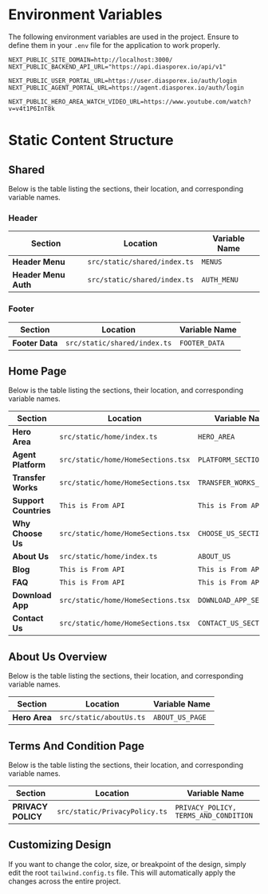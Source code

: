 # Environment Variables

The following environment variables are used in the project. Ensure to define them in your `.env` file for the application to work properly.

```env
NEXT_PUBLIC_SITE_DOMAIN=http://localhost:3000/
NEXT_PUBLIC_BACKEND_API_URL="https://api.diasporex.io/api/v1"

NEXT_PUBLIC_USER_PORTAL_URL=https://user.diasporex.io/auth/login
NEXT_PUBLIC_AGENT_PORTAL_URL=https://agent.diasporex.io/auth/login

NEXT_PUBLIC_HERO_AREA_WATCH_VIDEO_URL=https://www.youtube.com/watch?v=v4t1P6InT8k
```

# Static Content Structure

## Shared

Below is the table listing the sections, their location, and corresponding variable names.

### Header

| **Section**          | **Location**                 | **Variable Name** |
| -------------------- | ---------------------------- | ----------------- |
| **Header Menu**      | `src/static/shared/index.ts` | `MENUS`           |
| **Header Menu Auth** | `src/static/shared/index.ts` | `AUTH_MENU`       |

### Footer

| **Section**     | **Location**                 | **Variable Name** |
| --------------- | ---------------------------- | ----------------- |
| **Footer Data** | `src/static/shared/index.ts` | `FOOTER_DATA`     |

## Home Page

Below is the table listing the sections, their location, and corresponding variable names.

| **Section**           | **Location**                       | **Variable Name**        |
| --------------------- | ---------------------------------- | ------------------------ |
| **Hero Area**         | `src/static/home/index.ts`         | `HERO_AREA`              |
| **Agent Platform**    | `src/static/home/HomeSections.tsx` | `PLATFORM_SECTION`       |
| **Transfer Works**    | `src/static/home/HomeSections.tsx` | `TRANSFER_WORKS_SECTION` |
| **Support Countries** | `This is From API`                 | `This is From API`       |
| **Why Choose Us**     | `src/static/home/HomeSections.tsx` | `CHOOSE_US_SECTION`      |
| **About Us**          | `src/static/home/index.ts`         | `ABOUT_US`               |
| **Blog**              | `This is From API	`                 | `This is From API	`       |
| **FAQ**               | `This is From API	`                 | `This is From API	`       |
| **Download App**      | `src/static/home/HomeSections.tsx` | `DOWNLOAD_APP_SECTION`   |
| **Contact Us**        | `src/static/home/HomeSections.tsx` | `CONTACT_US_SECTION`     |

## About Us Overview

Below is the table listing the sections, their location, and corresponding variable names.

| **Section**   | **Location**            | **Variable Name** |
| ------------- | ----------------------- | ----------------- |
| **Hero Area** | `src/static/aboutUs.ts` | `ABOUT_US_PAGE`   |

## Terms And Condition Page

Below is the table listing the sections, their location, and corresponding variable names.

| **Section**        | **Location**                  | **Variable Name**                     |
| ------------------ | ----------------------------- | ------------------------------------- |
| **PRIVACY POLICY** | `src/static/PrivacyPolicy.ts` | `PRIVACY_POLICY, TERMS_AND_CONDITION` |

## Customizing Design

If you want to change the color, size, or breakpoint of the design, simply edit the root `tailwind.config.ts` file. This will automatically apply the changes across the entire project.

```

```
